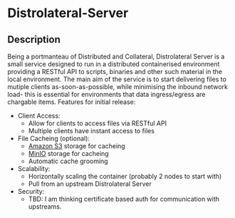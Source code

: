 # Distrolateral-Server

## Description

Being a portmanteau of Distributed and Collateral, Distrolateral Server is a small service designed to run in a distributed containerised environment providing a RESTful API to scripts, binaries and other such material in the local environment. The main aim of the service is to start delivering files to mutiple clients as-soon-as-possible, while minimising the inbound network load- this is essential for environments that data ingress/egress are chargable items.  Features for initial release:

* Client Access:
  * Allow for clients to access files via RESTful API
  * Multiple clients have instant access to files
* File Cacheing (optional):
  * [Amazon S3](https://aws.amazon.com/s3/) storage for cacheing
  * [MinIO](https://min.io/) storage for cacheing
  * Automatic cache grooming
* Scalability:
  * Horizontally scaling the container (probably 2 nodes to start with)
  * Pull from an upstream Distrolateral Server
* Security:
  * TBD: I am thinking certificate based auth for communication with upstreams.
